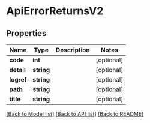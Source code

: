 # ApiErrorReturnsV2

## Properties
Name | Type | Description | Notes
------------ | ------------- | ------------- | -------------
**code** | **int** |  | [optional] 
**detail** | **string** |  | [optional] 
**logref** | **string** |  | [optional] 
**path** | **string** |  | [optional] 
**title** | **string** |  | [optional] 

[[Back to Model list]](../../README.md#documentation-for-models) [[Back to API list]](../../README.md#documentation-for-api-endpoints) [[Back to README]](../../README.md)


